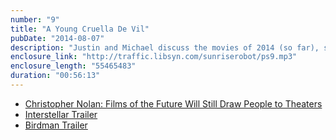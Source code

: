 ```yaml
---
number: "9"
title: "A Young Cruella De Vil"
pubDate: "2014-08-07"
description: "Justin and Michael discuss the movies of 2014 (so far), separating the wheat from the chaff. Also, what genre or caliber of movie absolutely demands a theater viewing and where do you draw the line?"
enclosure_link: "http://traffic.libsyn.com/sunriserobot/ps9.mp3"
enclosure_length: "55465483"
duration: "00:56:13"
---
```

- [Christopher Nolan: Films of the Future Will Still Draw People to Theaters](http://www.ign.com/articles/2014/07/09/the-future-of-movies-by-christopher-nolan)
- [Interstellar Trailer](https://www.youtube.com/watch?v=M0RQqERmiE8)
- [Birdman Trailer](https://www.youtube.com/watch?v=uJfLoE6hanc)